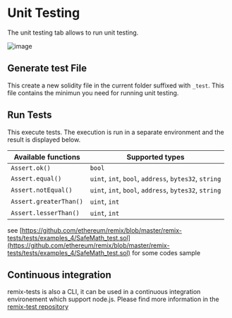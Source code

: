 Unit Testing
============

The unit testing tab allows to run unit testing.

![image](images/remix_unittest.png)

Generate test File
------------------

This create a new solidity file in the current folder suffixed with `_test`.
This file contains the minimun you need for running unit testing.

Run Tests
---------

This execute tests. The execution is run in a separate environment and the result is displayed below.

| Available functions  | Supported types |
| ------------- | ------------- |
| `Assert.ok()`  | `bool`  |
| `Assert.equal()`  | `uint`, `int`, `bool`, `address`, `bytes32`, `string`  |
| `Assert.notEqual()` | `uint`, `int`, `bool`, `address`, `bytes32`, `string`  |
| `Assert.greaterThan()` | `uint`, `int` |
| `Assert.lesserThan()` | `uint`, `int` |

see [https://github.com/ethereum/remix/blob/master/remix-tests/tests/examples_4/SafeMath_test.sol](https://github.com/ethereum/remix/blob/master/remix-tests/tests/examples_4/SafeMath_test.sol) for some codes sample

Continuous integration
----------------------

remix-tests is also a CLI, it can be used in a continuous integration environement which support node.js.
Please find more information in the [remix-test repository](https://github.com/ethereum/remix/tree/master/remix-tests)
